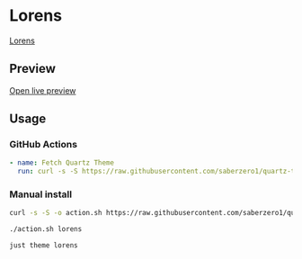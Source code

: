 # Lorens

[Lorens](https://twitter.com/lorans_othman)

## Preview

[Open live preview](https://quartz-themes.github.io/lorens/)

## Usage

### GitHub Actions

```yaml
- name: Fetch Quartz Theme
  run: curl -s -S https://raw.githubusercontent.com/saberzero1/quartz-themes/master/action.sh | bash -s -- lorens
```

### Manual install

```bash
curl -s -S -o action.sh https://raw.githubusercontent.com/saberzero1/quartz-themes/master/action.sh

./action.sh lorens
```

```bash
just theme lorens
```
